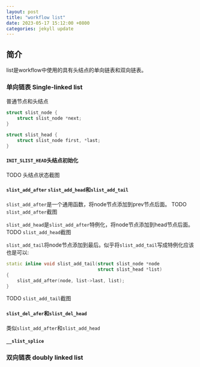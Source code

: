 ```yaml
---
layout: post
title: "workflow list"
date: 2023-05-17 15:12:00 +0800
categories: jekyll update
---
```


## 简介
list是workflow中使用的具有头结点的单向链表和双向链表。

### 单向链表 Single-linked list

普通节点和头结点
```c++
struct slist_node {
    struct slist_node *next;
}

struct slist_head {
    struct slist_node first, *last;
}
```

#### `INIT_SLIST_HEAD`头结点初始化

TODO 头结点状态截图

#### `slist_add_after` `slist_add_head`和`slist_add_tail`
`slist_add_after`是一个通用函数，将node节点添加到prev节点后面。
TODO `slist_add_after`截图

`slist_add_head`是`slist_add_after`特例化，将node节点添加到head节点后面。
TODO `slist_add_head`截图

`slist_add_tail`将node节点添加到最后。似乎将`slist_add_tail`写成特例化应该也是可以:
```c++
static inline void slist_add_tail(struct slist_node *node
                                  struct slist_head *list)
{
    slist_add_after(node, list->last, list);
}
```
TODO `slist_add_tail`截图

#### `slist_del_afer`和`slist_del_head`
类似`slist_add_after`和`slist_add_head`

#### `__slist_splice`

### 双向链表 doubly linked list
